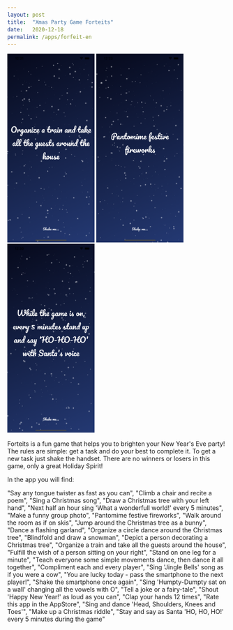 ```yaml
---
layout: post
title:  "Xmas Party Game Forteits"
date:   2020-12-18
permalink: /apps/forfeit-en
---
```

<img src="/assets/images/forfeit/1.png" width="200"/>
<img src="/assets/images/forfeit/2.png" width="200"/>
<img src="/assets/images/forfeit/3.png" width="200"/>

Forteits is a fun game that helps you to brighten your New Year's Eve party! The rules are simple: get a task and do your best to complete it. To get a new task just shake the handset. There are no winners or losers in this game, only a great Holiday Spirit! 

In the app you will find:

"Say any tongue twister as fast as you can",
"Climb a chair and recite a poem",
"Sing a Christmas song",
"Draw a Christmas tree with your left hand",
"Next half an hour sing 'What a wonderfull world!' every 5 minutes",
"Make a funny group photo",
"Pantomime festive fireworks",
"Walk around the room as if on skis",
"Jump around the Christmas tree as a bunny",
"Dance a flashing garland",
"Organize a circle dance around the Christmas tree",
"Blindfold and draw a snowman",
"Depict a person decorating a Christmas tree",
"Organize a train and take all the guests around the house",
"Fulfill the wish of a person sitting on your right",
"Stand on one leg for a minute",
"Teach everyone some simple movements dance, then dance it all together",
"Compliment each and every player",
"Sing 'Jingle Bells' song as if you were a cow",
"You are lucky today - pass the smartphone to the next player!",
"Shake the smartphone once again",
"Sing 'Humpty-Dumpty sat on a wall' changing all the vowels with O",
"Tell a joke or a fairy-tale",
"Shout 'Happy New Year!' as loud as you can",
"Clap your hands 12 times",
"Rate this app in the AppStore",
"Sing and dance 'Head, Shoulders, Knees and Toes'",
"Make up a Christmas riddle",
"Stay and say as Santa 'HO, HO, HO!' every 5 minutes during the game"
